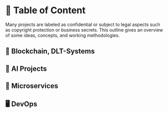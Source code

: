 # 📖 Table of Content

Many projects are labeled as confidential or subject to legal aspects such as copyright protection or business secrets. This outline gives an overview of some ideas, concepts, and working methodologies.

## 💸 Blockchain, DLT-Systems

## 🤖 AI Projects

## 🔬 Microservices

## 🖥️ DevOps
